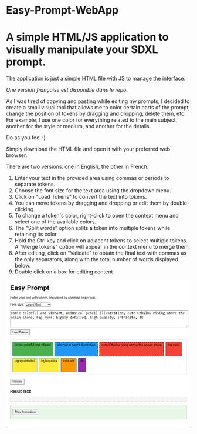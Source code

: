 # Easy-Prompt-WebApp
<H1>A simple HTML/JS application to visually manipulate your SDXL prompt.</H1>

The application is just a simple HTML file with JS to manage the interface.

*Une version française est disponible dans le repo.*

As I was tired of copying and pasting while editing my prompts, I decided to create a small visual tool that allows me to color certain parts of the prompt, change the position of tokens by dragging and dropping, delete them, etc.
For example, I use one color for everything related to the main subject, another for the style or medium, and another for the details. 

Do as you feel :)

Simply download the HTML file and open it with your preferred web browser.

There are two versions: one in English, the other in French.


<ol>
<li>Enter your text in the provided area using commas or periods to separate tokens.</li>
<li>Choose the font size for the text area using the dropdown menu.</li>
<li>Click on "Load Tokens" to convert the text into tokens.</li>
<li>You can move tokens by dragging and dropping or edit them by double-clicking.</li>
<li>To change a token's color, right-click to open the context menu and select one of the available colors.</li>
<li>The "Split words" option splits a token into multiple tokens while retaining its color.</li>
<li>Hold the Ctrl key and click on adjacent tokens to select multiple tokens. A "Merge tokens" option will appear in the context menu to merge them.</li>
<li>After editing, click on "Validate" to obtain the final text with commas as the only separators, along with the total number of words displayed below.</li>
<li>Double click on a box for editing content</li>
</ol>


![screenshot](https://github.com/K3nt3L/Easy-Prompt-WebApp/blob/main/easy_prompt_screenshot.jpg)



